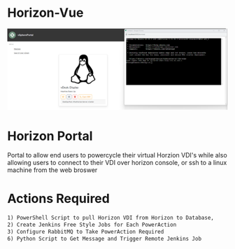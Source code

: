# Horizon-Vue
![alt text](https://github.com/dfoley84/Horizon-Vue/blob/main/vsphere/frontend/src/assets/2023-09-24%2016_12_39-search.py%20-%20Horizon%20-%20Visual%20Studio%20Code.png?raw=true)


# Horizon Portal
Portal to allow end users to powercycle their virtual Horzion VDI's
while also allowing users to connect to their VDI over horizon console, or ssh to a linux machine from the web broswer

# Actions Required
    1) PowerShell Script to pull Horizon VDI from Horizon to Database, 
    2) Create Jenkins Free Style Jobs for Each PowerAction
    3) Configure RabbitMQ to Take PowerAction Required 
    6) Python Script to Get Message and Trigger Remote Jenkins Job


